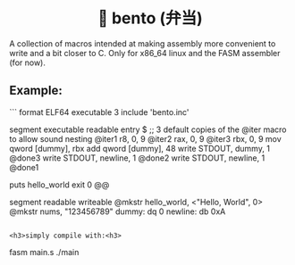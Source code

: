 <h1 align='center'> 🍱 bento (弁当) </h1>
A collection of macros intended at making assembly more convenient to write and a bit closer to C. Only for x86_64 linux and the FASM assembler (for now).

<h2> Example: </h2>
```
format ELF64 executable 3
include 'bento.inc'

segment executable readable
entry $
  ;; 3 default copies of the @iter macro to allow sound nesting
  @iter1 r8, 0, 9
    @iter2 rax, 0, 9
      @iter3 rbx, 0, 9
        mov qword [dummy], rbx
        add qword [dummy], 48
        write STDOUT, dummy, 1
      @done3
      write STDOUT, newline, 1
    @done2
    write STDOUT, newline, 1
  @done1

  puts hello_world
  exit 0
@@

segment readable writeable 
@mkstr hello_world, <"Hello, World", 0>
@mkstr nums, "123456789"
dummy: dq 0
newline: db 0xA
```

<h3>simply compile with:<h3>
```
fasm main.s
./main
```
